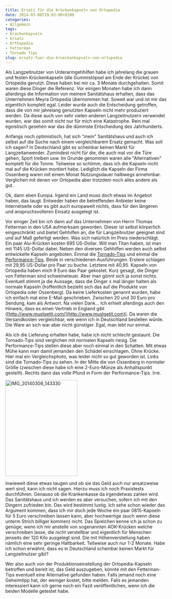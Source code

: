 ```yaml
---
title: Ersatz für die Krückenkapseln von Ortopedia
date: 2014-03-08T19:03:00+0100
categories:
- Allgemein
tags:
- Krückenkapseln
- Ersatz
- Orthopedia
- Fetterman
- Tornado Tips
slug: ersatz-fuer-die-krueckenkapseln-von-ortopedia
---
```

Als Langzeitnutzer von Unterarmgehhilfen habe ich jahrelang die grauen und festen Krückenkapseln (die Gummistöpsel am Ende der Krücke) von Ortopedia genutzt. Diese haben bei mir ca. 3 Monate durchgehalten. Somit waren diese Dinger die Referenz. Vor einigen Monaten habe ich dann allerdings die Information von meinem Sanitätshaus erhalten, dass das Unternehmen Meyra Ortopedia übernommen hat. Soweit war und ist mir das eigentlich komplett egal. Leider wurde auch die Entscheidung getroffen, dass die von mir jahrelang genutzten Kapseln nicht mehr produziert werden. Da diese auch von sehr vielen anderen Langzeitnutzern verwendet wurden, war das somit nicht nur für mich eine Katastrophe. Rein mal egoistisch gesehen war das die dümmste Entscheidung des Jahrhunderts.

Anfangs noch optimistisch, hat sich "mein" Sanitätshaus und auch ich selbst auf die Suche nach einem vergleichbarem Ersatz gemacht. Was soll ich sagen? In Deutschland gibt es scheinbar keinen Markt für Langzeitanwender. Zumindest nicht für die, die auch mal vor die Türe gehen, Sport treiben usw. Im Grunde genommen waren alle "Alternativen" komplett für die Tonne. Teilweise so schlimm, dass ich die Kapseln nicht mal auf die Krücken montiert habe. Lediglich die Kapseln der Firma Ossenberg waren mit einem Monat Nutzungsdauer halbwegs annehmbar. Verglichen mit denen vor Ortopedia aber trotzdem noch alles andere als gut.

Ok, dann eben Europa. Irgend ein Land muss doch etwas im Angebot haben, das taugt. Entweder haben die betreffenden Anbieter keine Internetseite oder es gibt auch europaweit nichts, dass für den längeren und anspruchsvolleren Einsatz ausgelegt ist.

Vor einiger Zeit bin ich dann auf das Unternehmen von Herrn Thomas Fetterman in den USA aufmerksam geworden. Dieser ist selbst körperlich eingeschränkt und bietet Gehhilfen an, die für Langzeitnutzer geeignet sind und auf Maß gefertigt werden. Was sich natürlich im Preis niederschlägt. Ein paar Alu-Krücken kosten 695 US-Dollar. Will man Titan haben, ist man mit 1145 US-Dollar dabei. Neben den diversen Gehhilfen werden auch selbst entwickelte Kapseln angeboten. Einmal die [Tornado-Tips](http://www.fetterman-crutches.com/tips/tornado/gel-tip/index.php "Fetterman Tornado") und einmal die [Performance-Tips](http://www.fetterman-crutches.com/tips/performance/gel-tip/index.php "Fetterman Performance"). Beide in verschiedenen Ausführungen. Erstere schlagen mit 29,95 US-Dollar pro Paar zu buche. Letztere mit 40,95. Kapseln von Ortopedia haben mich 9 Euro das Paar gekostet. Kurz gesagt, die Dinger von Fetterman sind schweineteuer. Aber man gönnt sich ja sonst nichts. Eventuell stimmt ja die Aussage, dass die Dinger x mal länger halten als normale Kapseln (hoffentlich bezieht sich das auf die Produkte von Ortopedia oder Ossenberg). Da keine Lieferkosten genannt wurden, habe ich einfach mal eine E-Mail geschrieben. Zwischen 20 und 30 Euro pro Sendung, kam als Antwort. Na vielen Dank... Ich erhielt allerdings auch den Hinweis, dass es einen Vertrieb in England gibt ([http://www.mustgetit.com/](http://www.mustgetit.com)). Da waren die Versandkosten vergleichbar, wie wenn ich in Deutschland bestellen würde. Die Ware an sich war aber nicht günstiger. Egal, man lebt nur einmal.

Als ich die Lieferung erhalten habe, habe ich nicht schlecht gestaunt. Die Tornado-Tips sind verglichen mit normalen Kapseln riesig. Die Performance-Tips stellen diese aber noch einmal in den Schatten. Mit etwas Mühe kann man damit jemanden den Schädel einschlagen. Ohne Krücke. Hier mal ein Vergleichsphoto, was leider nicht so gut geworden ist. Links sind die Tornado-Tips zu sehen. In der Mitte die von Ossenberg in normaler Größe (zwischen diese habe ich eine 2-Euro-Münze als Anhaltspunkt gestellt). Rechts dann das volle Pfund in Form der Performance-Tips. Irre.

<a href="/files/IMG_20140308_143330.jpg"><img alt="IMG_20140308_143330" src="/files/IMG_20140308_143330.jpg" style="width: 225px; height: 300px;"></a>

Inwieweit diese etwas taugen und ob sie das Geld auch nur ansatzweise wert sind, kann ich nicht sagen. Hierzu muss ich noch Praxistests durchführen. Genauso ob die Krankenkasse da irgendetwas zahlen wird. Das Sanitätshaus und ich werden es aber versuchen, sofern ich mit den Dingern zufrieden bin. Das wird bestimmt lustig. Ich sehe schon wieder das Argument kommen, dass ich mir doch jede Woche ein paar 0815-Kapseln für 5 Euro verschreiben lassen kann, aber hochwertige (auch wenn diese unterm Strich billiger kommen) nicht. Das Spielchen kenne ich ja schon zu genüge, wenn ich mir anstelle von sogenannten AOK-Krücken welche verschreiben lasse, die nicht verstellbar und eigentlich für Menschen jenseits der 120 Kilo ausgelegt sind. Die mit Höhenverstellung haben nämlich eine sehr geringe Haltbarkeit. Teilweise auch nur 1-2 Monate. Habe ich schon erwähnt, dass es in Deutschland scheinbar keinen Markt für Langzeitnutzer gibt?

Wer also auch von der Produktionseinstellung der Ortopedia-Kapseln betroffen und bereit ist, das Geld auszugeben, könnte mit den Fetterman-Tips eventuell eine Alternative gefunden haben. Falls jemand noch eine Geheimtipp hat, der weniger kostet, bitte melden. Falls es jemanden interessiert kann ich gerne noch ein Fazit veröffentlichen, wenn ich die beiden Modelle getestet habe.
